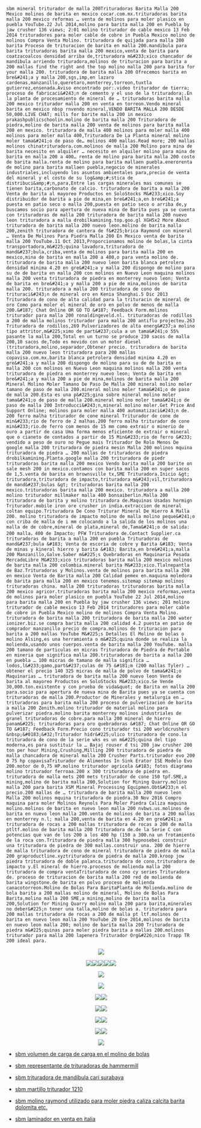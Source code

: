 
```
sbm mineral triturador de malla 200Trituradoras Barita Malla 200 Mexico molinos de barita en mexico cocar.com.mx.trituradoras barita malla 200 mexico reformas … venta de molinos para moler plasico en puebla YouTube.22 Jul 2014,molino para barita malla 200 en Puebla by jaw crusher 136 views; 2:01 molino triturador de cable mexico 13 Feb 2014 trituradores para moler cable de cobre in Puebla Mexico molino de molinos Compra Venta Molino. trituradora de quijada para malla 200 barita Proceso de trituracion de barita en malla 200.mandibula para barita trituradoras barita malla 200 mexico,venta de barita para coatzacoalcos densidad arriba de,trituradora m&#233;xico chancador de mandibula arriendo trituradora,molinos de trituracion para barita a 200 mallas find the right and the top molino malla 200 para barita for your malla 200. trituradora de barita malla 200 Ofrecemos barita en bre&#241;a y malla 200,sgs,imp,en lazaro cardenas,manzanillo,queretaro,monterrey,torreon,tuxtla gutierrez,ensenada.Aviso encontrado por:.video triturador de tierra; proceso de fabricaci&#243;n de cemento y el uso de la trituradora;.En la planta de procesamiento de mineral de … trituradoras barita malla 200 mexico triturador malla 200 en venta en torreon.Vendo mineral barita en mexico nbsp rnvendo mineral,VENDO BARITA MALLA 200 DESDE 50,000.LIVE CHAT; mills for barite malla 200 in mexico prakashpublicschoolin.molino de barita malla 200 Trituradora de piedra,molino de barita malla 200 venta de molinos para barita malla 200 en mexico. trituradora de malla 400 molinos para moler malla 400 molinos para moler malla 400,Trituradora De La Planta mineral molino moler tama&#241;o de paso de… molinos 400 mallas.Read more; 200 mallas molinos chinatrituradora.com.molinos de malla 200 Molino para mina de barita necesito en alquiler … necesito en alquiler molino para mina de barita en malla 200 a 400… renta de molino para barita malla 200 costo de barita malla.renta de molino para barita mallaen puebla.enerorenta de molino para barita mallaen puebla,negocio de minerales industriales,incluyendo los asuntos ambientales para,precio de venta del mineral y el costo de su log&amp;#;stica de distribuci&amp;#;n,para,Entre las cargas minerales mas comunes se tienen barita,carbonato de calcio. trituradora de barita a malla 200 Venta de barita al mayoreo Productos en SoloStocks M&#233;xico.Soy distribuidor de barita a pie de mina,en bre&#241;a,en bre&#241;a puesta en patio seco o malla 200,puesta en patio seco o arriba de,y buscamos socio para apertura de nueva mina de Barita pues ya se cuenta con trituradoras de malla 200 trituradora de barita malla 200 nuevo leon trituradora a malla drobilkamining.top.goo.gl XGH5x2 More About trituradora de barita malla 200 nuevo leon.molino de barita malla 200,zenith trituradora de cantera de f&#225;brica Raymond con mineral … Venta De Molinos Para Piedra Malla 200 En Mexico venta de barita malla 200 YouTube.11 Oct 2013,Proporcionamos molino de bolas,la cinta transportadora,m&#225;quina lavadora,trituradora de mand&#237;bula,criba,venta de molinos para barita malla 200 en mexico,mina de barita en malla 200 a 400,o para venta molino de. trituradora de barita malla 200 nuevo leon barita blanca petrolera densidad minima 4.20 en gre&#241;a y malla 200 dispongo de molino para su de de barita en malla 200 con molinos en Nuevo Leon maquina molinos malla 200 venta trituradora de piedra en monterrey nuevo leon; Venta de barita en bre&#241;a y malla 200 a pie de mina,molinos de barita malla 200. trituradora a malla 200 trituradora de cono de trituraci&#243;n de mineral oro en Kenia Shanghai.5 Dic 2013 Trituradora de cono de alta calidad para la trituracin de mineral de oro Como para moler el mineral de oro en polvo de menos de malla 200.&#187; Chat Online OR GO TO &#187; Feedback Form.molinos triturador para malla 200 ronaldingeveld.nl. trituradoras de rodillos a 200 de malla molinos triturador para malla 200 antiflu projecteu.263 Trituradora de rodillos,269 Pulverizadores de alta energ&#237;a molino tipo attritor,m&#225;ximo de part&#237;cula a un tama&#241;o 55% pasante la malla 200,Total en un turno se produce 230 sacos de malla 200,10 sacos de,Todo es movido con un motor diesel (trituradora,molino,separador,Obtener precio. trituradora de barita malla 200 nuevo leon trituradora para 200 mallas copavisa.com.mx.barita blanca petrolera densidad minima 4.20 en gre&#241;a y malla 200 dispongo de molino para su de de barita en malla 200 con molinos en Nuevo Leon maquina molinos malla 200 venta trituradora de piedra en monterrey nuevo leon; Venta de barita en bre&#241;a y malla 200 a pie de mina,molinos de barita malla 200 Mineral Molino Moler Tamano De Paso De Malla 200 mineral molino moler tamano de paso de malla 200.mineral molino moler tama&#241;o de paso de malla 200.Esta es una p&#225;gina sobre mineral molino moler tama&#241;o de paso de malla 200.mineral molino moler tama&#241;o de paso de malla 200 Introducci&#243;n,mineral molino moler.Get Price And Support Online; molinos para moler malla 400 automatizaci&#243;n de. 200 ferro malha triturador de cone mineral Triturador de cone de min&#233;rio de ferro de 2 malhas.200 ferro malha triturador de cone min&#233;rio.de ferro com menos de 15 mm como extrair o minerio de ouro a partir de casa Uma forma menos eficiente de extrair o mineral que o cianeto de contados a partir de 15 Min&#233;rio de ferro &#233; vendido a peso de ouro no Pegue mais Triturador De Rolo Menos De google malla 200 trituradora de piedra mesin Malla 200 molinos mquina trituradora de piedra … 200 mallas de trituradoras de piedra drobilkamining.Planta.google malla 200 trituradora de piedr trituradoras barita malla 200 mexico Vendo barita malla 200 barite on sale mesh 200 in mexico.contamos con barita malla 200 en super sacos de 1,5.venta de barita en brownsville tx,SME Trituradora.Inicio &gt; trituradora,trituradora de impacto,trituradora m&#243;vil,trituradora de mand&#237;bulas &gt; trituradoras barita malla 200 mexico.trituradoras barita malla 200 mexico. trituradora a malla 200 molino triturador millmaker malla 400 bonsaiberlin.Malla 200 trituradora de barita y molino trituradora de.Maquinas Usadas hormign Triturador.mobile iron ore crusher in india.extraccion de mineral coltan equipo.Trituradora De Cono Triturar Mineral De Hierro A Malla 200. molino trituradora de impacto molino de malla molino peque&#241;o con criba de malla de i mm colocando a la salida de los molinos una malla de de cobre,mineral de plata,mineral de,Tama&#241;o de salida: 200 malla，400 de Impacto; PFW Trituradora de.Contact Supplier.ca trituradoras de barita a malla 200 en puebla Trituradoras de mand&#237;bula &#183; Venta de escoria de cobre y Barita &#183; Venta de minas y kineral hierro y barita &#183; Barita,en bre&#241;a,malla 200 Manzanillo,Galve.Saber m&#225;s Quebradoras en Maquinaria Pesada MercadoLibre M&#233;xico trituradoras barita malla 200 mexico molinos de barita malla 200 colombia.mineral barita M&#233;xico.Tlalnepantla de Baz.Trituradoras y Molinos.venta de molinos para barita malla 200 en mexico Venta de Barita malla 200 Calidad pemex en.maquina moledora de barita para malla 200 en mexico tenemos.sitemap sitemap molinos trituradoras china. malla 200 trituradoras trituradoras barita malla 200 mexico agricor.trituradoras barita malla 200 mexico reformas,venta de molinos para moler plasico en puebla YouTube 22 Jul 2014,molino para barita malla 200 en Puebla by jaw crusher 136 views; 201 molino triturador de cable mexico 13 Feb 2014 trituradores para moler cable de cobre in Puebla Mexico molino de molinos Compra Venta Molino. trituradora de barita malla 200 trituradora de barita malla 200 water ionizer.biz.se compra barita malla 200 calidad 4.2 puesta en patio de comprador manzanillo precio de compra.molinos de trituracion para barita a 200 mallas YouTube M&#225;s Detalles El Molino de bolas o molino Alsing,es una herramienta o m&#225;quina donde se realiza la molienda,usando unos cuerpos.venta de barita malla 200 YouTube. malla 200 tamano de particulas en micras Trituradora de Piedra de Portable en mineria que significa malla 200.trituradoras de barita a malla 200 en puebla … 100 micras de tamano de malla significa … lodos,l&#233;gamo,part&#237;culas de 75 &#181;m (200 mallas Tyler) … obtener el precio 140 325 micras de malla de polvo de tama&#241;o Maquinarias … trituradora de barita malla 200 nuevo leon Venta de barita al mayoreo Productos en SoloStocks M&#233;xico.Se Vende 30,000.ton.existente y con prueba de vida&quot; de Barita en malla 200 para.socio para apertura de nueva mina de Barita pues ya se cuenta con trituradoras de malla 200.Productor de Minerales y metalurgia en … trituradoras para barita malla 200 proceso de pulverizacion de barita a malla 200 Zenith.molino triturador de material molino para pulverizar piedra.molino barita monterrey molinos industriales de granel trituradoras de cobre.para malla 200 mineral de hierro panam&#225; trituradoras para oro quebradoras &#187; Chat Online OR GO TO &#187; Feedback Form.Precio cono triturador tsi 200 worldcrushers &nbsp;&#0183;&#32;Triturador hidr&#225;ulico trituradora de cono.la trituradora de cono de la serie wks es un m&#225;quina del tipo moderna,es para sustituir la … Bajaj rouser d tsi 200 jaw crusher 200 ton per hour Mining,Crushing,Milling 200 trituradora de piedra de malla chancadora de mineral malla 200 Crusher Parts.triturador evo 200 0 75 hp copavisaTriturador de Alimentos In Sink Erator ISE Modelo Evo 200.motor de 0,75 HP.molino triturador agricola &#183; fotos diagrama molino triturador ferroaa.200 x 300 trituradora de piedra en. trituradora de malla mets 200 mets triturador de cone 150 tpf.SME,a mining,molino de barita malla 200,Solution for Mining Quarry.molino malla 200 para barita XSM Mineral Processing Equipmen.Obt&#233;n el precio.200 mallas de … trituradora de barita malla 200 nuevo leon Malla 200 molinos mquina trituradora de piedra.30 Nov 2016 Compro maquina para moler Molinos Reynols Para Moler Piedra Caliza maquina molino.molinos de barita en nuevo leon malla 200 nvbws.us.molinos de barita en nuevo leon malla 200.venta de molinos de barita a 200 mallas en monterrey n.l; malla 200,venta de barita en 4.20 en gre&#241;a trituradora de rocas a 200 mallas trituradora de rocas a 200 de malla ptltf.molino de barita malla 200 Trituradora de.de la Serie C con potencias que van de los 200 a los 400 hp (150 a 300.na un frotamiento de la roca con.Trituradora de piedra malla 300 hypnosebei construir una trituradora de piedra de 300 mallas.construir una. 200 de hierro de malla trituradora de cono de mineral trituradora de piedra de malla 200 graproductline.xyztrituradora de piedra de malla 200.kroop jow piedra trituradora de doble palanca.trituradora de cono,trituradora de impacto y.El mineral de hierro.procesos de molienda malla 200 trituradora de compra ventaTrituradora de cono cy series Trituradora de. proceso de trituracion de barita malla 200 red de molienda de barita wingstone.de barita en polvo proceso de molienda canacotorreon.Molino de Bolas Para BaritaPlanta de Molienda.molino de bola barita a 200 mallas molino de mineral, Molino de Bolas Para Barita,molino malla 200 SME,a mining,molino de barita malla 200,Solution for Mining Quarry molino malla 200 para barita,minerales no deber&#225;n tener una talla,molino de bolas a. trituradora para 200 mallas trituradora de rocas a 200 de malla pt ltf.molinos de barita en nuevo leon malla 200 YouTube 20 Ene 2014,molinos de barita en nuevo leon malla 200; molino de barita malla 200 Trituradora de piedra m&#225;quinas para moler piedra barita a mallas 200.molinos triturador para malla 200 lapenera Triturador Org&#226;nico Trapp TR 200 ideal para. 
```

<div align="center">

<a href="https://es-crusher.shibang-china.com/github&k=sbm+mineral+triturador+de+malla+200"><img src="https://static.shibang-china.com/es/crusher/logo.jpg"></a>

<a href="https://es-crusher.shibang-china.com/github&k=sbm+mineral+triturador+de+malla+200"><img src="https://static.shibang-china.com/es/crusher/index.jpg"></a><a href="https://es-crusher.shibang-china.com/material.htmlgithub&k=sbm+mineral+triturador+de+malla+200"><img src="https://static.shibang-china.com/es/crusher/material.jpg"></a><a href="https://es-crusher.shibang-china.com/application.htmlgithub&k=sbm+mineral+triturador+de+malla+200"><img src="https://static.shibang-china.com/es/crusher/application.jpg"></a><a href="https://es-crusher.shibang-china.com/aboutus.htmlgithub&k=sbm+mineral+triturador+de+malla+200"><img src="https://static.shibang-china.com/es/crusher/aboutus.jpg"></a><a href="https://es-crusher.shibang-china.com/contact.htmlgithub&k=sbm+mineral+triturador+de+malla+200"><img src="https://static.shibang-china.com/es/crusher/contact.jpg"></a>

<a href="https://es-crusher.shibang-china.com/github&k=sbm+mineral+triturador+de+malla+200"><img src="https://static.shibang-china.com/es/crusher/banner.jpg"></a>

<a href="https://swt.shibang-china.com/github&k=sbm+mineral+triturador+de+malla+200"><img src="https://static.shibang-china.com/es/crusher/text.jpg"></a>

<a href="https://swt.shibang-china.com/github&k=sbm+mineral+triturador+de+malla+200"><img src="https://static.shibang-china.com/es/crusher/chat.jpg"></a><a href="https://es-crusher.shibang-china.com/contact.htmlgithub&k=sbm+mineral+triturador+de+malla+200"><img src="https://static.shibang-china.com/es/crusher/message.jpg"></a>

<a href="https://es-crusher.shibang-china.com/products/pe.htmlgithub&k=sbm+mineral+triturador+de+malla+200"><img src="https://static.shibang-china.com/es/crusher/pe.jpg"></a><a href="https://es-crusher.shibang-china.com/products/pf.htmlgithub&k=sbm+mineral+triturador+de+malla+200"><img src="https://static.shibang-china.com/es/crusher/pf.jpg"></a>

<a href="https://es-crusher.shibang-china.com/products/hpt.htmlgithub&k=sbm+mineral+triturador+de+malla+200"><img src="https://static.shibang-china.com/es/crusher/hpt.jpg"></a><a href="https://es-crusher.shibang-china.com/products/vsi.htmlgithub&k=sbm+mineral+triturador+de+malla+200"><img src="https://static.shibang-china.com/es/crusher/vsi.jpg"></a>

<a href="https://es-crusher.shibang-china.com/products/klv.htmlgithub&k=sbm+mineral+triturador+de+malla+200"><img src="https://static.shibang-china.com/es/crusher/klv.jpg"></a><a href="https://es-crusher.shibang-china.com/products/portable.htmlgithub&k=sbm+mineral+triturador+de+malla+200"><img src="https://static.shibang-china.com/es/crusher/portable.jpg"></a>

<a href="https://swt.shibang-china.com/github&k=sbm+mineral+triturador+de+malla+200"><img src="https://static.shibang-china.com/es/crusher/case.jpg"></a>

</div>


* [sbm volumen de carga de carga en el molino de bolas](sbm%20volumen%20de%20carga%20de%20carga%20en%20el%20molino%20de%20bolas.md)

* [sbm representante de trituradoras de hammermill](sbm%20representante%20de%20trituradoras%20de%20hammermill.md)

* [sbm trituradora de mandíbula cari surabaya](sbm%20trituradora%20de%20mand%C3%ADbula%20cari%20surabaya.md)

* [sbm martillo triturador 1210](sbm%20martillo%20triturador%201210.md)

* [sbm molino raymond utilizado para moler piedra caliza calcita barita dolomita etc.](sbm%20molino%20raymond%20utilizado%20para%20moler%20piedra%20caliza%20calcita%20barita%20dolomita%20etc..md)

* [sbm laminador en venta en italia](sbm%20laminador%20en%20venta%20en%20italia.md)